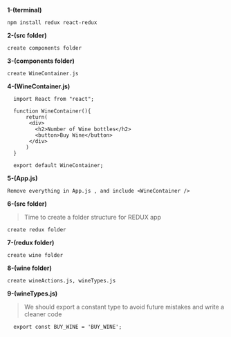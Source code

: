 **1-(terminal)**

`npm install redux react-redux`


**2-(src folder)**

`create components folder`
     
     
**3-(components folder)**

`create WineContainer.js`
     
     
**4-(WineContainer.js)**

 	  import React from "react";

 	  function WineContainer(){
 	      return(
           <div>
             <h2>Number of Wine bottles</h2>
             <button>Buy Wine</button>
           </div>
 	      )
 	  }

 	  export default WineContainer;


**5-(App.js)**

`Remove everything in App.js , and include <WineContainer />`


**6-(src folder)**

> Time to create a folder structure for REDUX app

`create redux folder`


**7-(redux folder)**

`create wine folder`


**8-(wine folder)**

`create wineActions.js, wineTypes.js`


**9-(wineTypes.js)**

> We should export a constant type to avoid future mistakes and write a cleaner code

 	  export const BUY_WINE = 'BUY_WINE';

